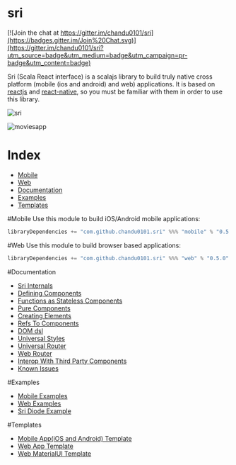 # sri

[![Join the chat at https://gitter.im/chandu0101/sri](https://badges.gitter.im/Join%20Chat.svg)](https://gitter.im/chandu0101/sri?utm_source=badge&utm_medium=badge&utm_campaign=pr-badge&utm_content=badge)

Sri (Scala React interface) is a scalajs library to build truly native cross platform (mobile (ios and android) and web) applications. It is based on [reactjs](http://facebook.github.io/react/) and [react-native](https://facebook.github.io/react-native/), so you must be familiar with them in order to use this library.


![sri](/docs/sri.png)

![moviesapp](/docs/moviesapp.gif)

# Index
- [Mobile](#mobile)
- [Web](#web)
- [Documentation](#documentation)
- [Examples](#examples)
- [Templates](#templates)

#Mobile
Use this module to build iOS/Android mobile applications:

```scala
libraryDependencies += "com.github.chandu0101.sri" %%% "mobile" % "0.5.0"
```

#Web
Use this module to build browser based applications:

```scala
libraryDependencies += "com.github.chandu0101.sri" %%% "web" % "0.5.0"
```

#Documentation
 - [Sri Internals](/docs/SriInternals.md)
 - [Defining Components](/docs/DefiningComponents.md)
 - [Functions as Stateless Components](/docs/StatelessFunctionComponents.md)
 - [Pure Components](/docs/PureComponents.md)
 - [Creating Elements](/docs/CreatingElements.md)
 - [Refs To Components](/docs/RefsToComponents.md)
 - [DOM dsl](/docs/DOMDSL.md)
 - [Universal Styles](/docs/UniversalStyles.md)
 - [Universal Router](/docs/UniversalRouter.md)
 - [Web Router](/docs/WebRouter.md)
 - [Interop With Third Party Components](/docs/InteropWithThirdParty.md)
 - [Known Issues](/docs/KnownIssues.md)
 
#Examples
  - [Mobile Examples](/mobile-examples)
  - [Web Examples](/web-examples)
  - [Sri Diode Example](https://github.com/chandu0101/sri-diode-example)

#Templates
  - [Mobile App(iOS and Android) Template](https://github.com/chandu0101/sri-mobile-template)
  - [Web App Template](https://github.com/chandu0101/sri-web-template)
  - [Web MaterialUI Template](https://github.com/chandu0101/sri-web-materialui-template)
